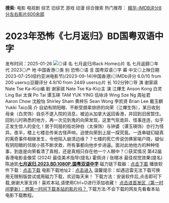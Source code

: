 **搜索:** 电影 电视剧 综艺 旧综艺 游戏 动漫 综合搜索 热门推荐： [精华-IMDB评分8分左右影片600余部](https://www.dytt8.com/html/gndy/jddy/20160320/50510.html)
# 2023年恐怖《七月返归》BD国粤双语中字
发布时间：2025-01-26 
![](https://img9.doubanio.com/view/photo/l_ratio_poster/public/p2897117753.jpg)◎译 名 七月返归/Back Home◎片 名 七月返歸◎年 代 2023◎产 地 中国香港◎类 别 恐怖◎语 言 国粤双语◎字 幕 中文◎上映日期 2023-07-25(纽约亚洲电影节)/2023-09-14(中国香港)◎IMDb评分 6.0/10 from 200 users◎豆瓣评分 4.9/10 from 2449 users◎片 长 102分钟◎导 演 谢家祺 Nate Tse Ka-Ki◎编 剧 谢家祺 Nate Tse Ka-Ki◎主 演 江熚生 Anson Kong 白灵 Ling Bai 太保 Po Tai 谭玉瑛 TAM YUK YING 伍咏诗 Wing Sze Ng 周祉君 Aaron Chow 沈殷怡 Shirley Sham 黄梓乐 Sean Wong 李凯贤 Brian Lee 戴玉麒 Yukki Tai◎简 介 自幼有阴阳眼、不断受朋辈排挤的向荣（江熚生饰），某日收到母亲（白灵饰）自杀不遂入院的消息，被迫从加拿大返回香港，并回到旧居暂住。回到儿时熟悉的地方，再一次见到鬼的向荣发现，这里气氛诡异、怪事连连，似乎正发生惊人的变化！居于同层的街坊钟伯（太保饰）与钟婆（谭玉瑛饰）亦行为怪异。夜半，楼上七楼总传来古怪声响，迫使向荣到上层一探究竟。一连串疑幻疑真的离奇事件相继发生，令他陷入崩溃边缘？？七楼的死亡传说仿佛家喻户晓，疑似有阴阳眼的邻居小孩不断求救，所有事都向他步步进逼。面对此地他方的种种怪事，到底是向荣看清了真相，还是真相只存在他一个人眼中？◎获奖情况 第42届香港电影金像奖 (2024) 最佳美术指导(提名) 霍佩诗 / 张栩冰 最佳视觉效果(提名) 陈迪凯[**七月返归.2023.BD.1080P.国粤双语中字**](magnet:?xt=urn:btih:99e68c22c040463620c5e5d340410b5316d51aa0&dn=%e9%98%b3%e5%85%89%e7%94%b5%e5%bd%b1dygod.org.%e4%b8%83%e6%9c%88%e8%bf%94%e5%bd%92.2023.BD.1080P.%e5%9b%bd%e7%b2%a4%e5%8f%8c%e8%af%ad%e4%b8%ad%e5%ad%97.mkv&tr=udp%3a%2f%2ftracker.opentrackr.org%3a1337%2fannounce&tr=udp%3a%2f%2fexodus.desync.com%3a6969%2fannounce) 磁力链下载器：[点击下载](https://dygod.org/js/bt.htm "qBittorrent") 播放软件下载：[点击下载](https://dygod.org/js/player.htm "PotPlayer") 电影下载地址2：[点击进入](https://dygod.org/ "阳光电影") 温馨提示：如遇迅雷无法下载可换用无限制版尝试或用磁力下载，欢迎每天来！  下载方法：安装软件后,点击即可下载,谢谢大家支持！喜欢本站,请使用Ctrl+D进行添加收藏！ [点击进首发区（第一时间更新）：想第一时间下载本站的影片吗？ ](https://www.ygdy8.net/)下载方法:不会下载的网友先看看本站电影下载教程。